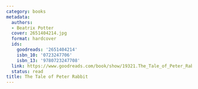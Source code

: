 ```yaml
---
category: books
metadata:
  authors:
  - Beatrix Potter
  cover: 2651404214.jpg
  format: hardcover
  ids:
    goodreads: '2651404214'
    isbn_10: '0723247706'
    isbn_13: '9780723247708'
  link: https://www.goodreads.com/book/show/19321.The_Tale_of_Peter_Rabbit
  status: read
title: The Tale of Peter Rabbit
---
```

